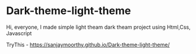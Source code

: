 # Dark-theme-light-theme

Hi, everyone, I made simple light theam dark theam project using  Html,Css, Javascript 

TryThis -  https://sanjaymoorthy.github.io/Dark-theme-light-theme/
